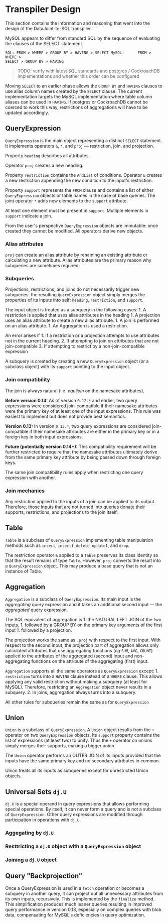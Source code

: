 # Transpiler Design

This section contains the information and reasoning that went into the design of the
DataJoint-to-SQL transpiler.

MySQL appears to differ from standard SQL by the sequence of evaluating the clauses of
the SELECT statement.

``` Standard 
SQL: FROM > WHERE > GROUP BY > HAVING > SELECT MySQL:      FROM > WHERE >
SELECT > GROUP BY > HAVING 
```

> TODO:  verify with latest SQL standards and postgres / CockroachDB implementations and
  whether this order can be configured

Moving `SELECT` to an earlier phase allows the `GROUP BY` and `HAVING` clauses to use
alias column names created by the `SELECT` clause. The current implementation targets
the MySQL implementation where table column aliases can be used in `HAVING`. If
postgres or CockroachDB cannot be coerced to work this way, restrictions of
aggregations will have to be updated accordingly.

## QueryExpression

`QueryExpression` is the main object representing a distinct `SELECT` statement. It
implements operators `&`, `*`, and `proj`  — restriction, join, and projection.

Property `heading` describes all attributes.

Operator `proj` creates a new heading.

Property `restriction` contains the `AndList` of conditions. Operator `&` creates a new
restriction appending the new condition to the input's restriction.

Property `support` represents the `FROM` clause and contains a list of either
`QueryExpression` objects or table names in the case of base queries. The joint
operator `*` adds new elements to the `support` attribute.

At least one element must be present in `support`. Multiple elements in `support`
indicate a join.

From the user's perspective `QueryExpression` objects are immutable: once created they
cannot be modified. All operators derive new objects.

### Alias attributes

`proj` can create an alias attribute by renaming an existing attribute or calculating a
new attribute. Alias attributes are the primary reason why subqueries are sometimes
required.

### Subqueries

Projections, restrictions, and joins do not necessarily trigger new subqueries: the
resulting `QueryExpression` object simply merges the properties of its inputs into
self: `heading`, `restriction`, and `support`.

The input object is treated as a subquery in the following cases: 1. A restriction is
applied that uses alias attributes in the heading 1. A projection uses an alias
attribute to create a new alias attribute. 1. A join is performed on an alias
attribute. 1. An Aggregation is used a restriction. 

An error arises if 1. If a restriction or a projection attempts to use attributes not in
the current heading. 2. If attempting to join on attributes that are not
join-compatible 3. If attempting to restrict by a non-join-compatible expression

A subquery is created by creating a new `QueryExpression` object (or a subclass object)
with its `support` pointing to the input object.

### Join compatibility

The join is always natural (i.e. *equijoin* on the namesake attributes).

**Before version 0.13:** As of version `0.12.*` and earlier, two query expressions were
  considered join-compatible if their namesake attributes were the primary key of at
  least one of the input expressions. This rule was easiest to implement but does not
  provide best semantics.

**Version 0.13:** In version `0.13.*`, two query expressions are considered
  join-compatible if their namesake attributes are either in the primary key or in a
  foreign key in both input expressions.

 **Future (potentially version 0.14+):** This compatibility requirement will be further
   restricted to require that the namesake attributes ultimately derive from the same
   primary key attribute by being passed down through foreign keys.

The same join compatibility rules apply when restricting one query expression with
another.

### Join mechanics

Any restriction applied to the inputs of a join can be applied to its output. Therefore,
those inputs that are not turned into queries donate their supports, restrictions, and
projections to the join itself.

## Table

`Table` is a subclass of `QueryExpression` implementing table manipulation methods such
as `insert`, `insert1`, `delete`, `update1`, and `drop`.

The restriction operator `&` applied to a `Table` preserves its class identity so that
the result remains of type `Table`. However, `proj` converts the result into a
`QueryExpression` object. This may produce a base query that is not an instance of
Table.

## Aggregation

`Aggregation` is a subclass of `QueryExpression`. Its main input is the *aggregating*
query expression and it takes an additional second input — the *aggregated* query
expression.

The SQL equivalent of aggregation is 1. the NATURAL LEFT JOIN of the two inputs. 1.
followed by a GROUP BY on the primary key arguments of the first input 1. followed by a
projection.

The projection works the same as `.proj` with respect to the first input. With respect
to the second input, the projection part of aggregation allows only calculated
attributes that use aggregating functions (*eg* `SUM`, `AVG`, `COUNT`)  applied to the
attributes of the aggregated (second) input and non-aggregating functions on the
attribute of the aggregating (first) input.

`Aggregation` supports all the same operators as `QueryExpression` except: 1.
`restriction` turns into a `HAVING` clause instead of a `WHERE` clause. This allows
applying any valid restriction without making a subquery (at least for MySQL).
Therefore, restricting an `Aggregation` object never results in a subquery. 2. In
joins, aggregation always turns into a subquery.

All other rules for subqueries remain the same as for `QueryExpression`

## Union

`Union` is a subclass of `QueryExpression`. A `Union` object results from the `+`
operator on two `QueryExpression` objects. Its `support` property contains the list of
expressions (at least two) to unify. Thus the `+` operator on unions simply merges
their supports, making a bigger union.

The `Union` operator performs an OUTER JOIN of its inputs provided that the inputs have
the same primary key and no secondary attributes in common.  

Union treats all its inputs as subqueries except for unrestricted Union objects.

## Universal Sets `dj.U`

`dj.U` is a special operand in query expressions that allows performing special
operations.  By itself, it can never form a query and is not a subclass of
`QueryExpression`. Other query expressions are modified through participation in
operations with `dj.U`.

### Aggegating by `dj.U`

### Resttricting a `dj.U` object with a `QueryExpression` object

### Joining a `dj.U` object

## Query "Backprojection"

Once a QueryExpression is used in a `fetch` operation or becomes a subquery in another
query, it can project out all unnecessary attributes from its own inputs, recursively.
This is implemented by the `finalize` method. This simplification produces much leaner
queries resulting in improved query performance in version 0.13, especially on complex
queries with blob data, compensating for MySQL's deficiencies in query optimization.

